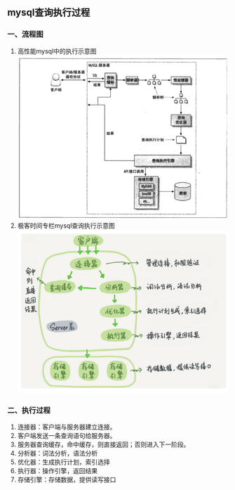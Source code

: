 ## mysql查询执行过程

### 一、流程图 
1. 高性能mysql中的执行示意图
![](/pic/mysql/mysql查询执行过程.png)
2. 极客时间专栏mysql查询执行示意图
![](/pic/mysql/mysql执行示意图(极客时间版).png)


### 二、执行过程
1. 连接器：客户端与服务器建立连接。
2. 客户端发送一条查询语句给服务器。
3. 服务器查询缓存，命中缓存，则直接返回；否则进入下一阶段。
4. 分析器：词法分析，语法分析
5. 优化器：生成执行计划，索引选择
6. 执行器：操作引擎，返回结果
7. 存储引擎：存储数据，提供读写接口


